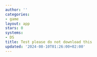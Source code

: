 ```yaml
---
author: ''
categories:
- game
layout: app
stars: 0
systems:
- DS
title: Test please do not download this
updated: '2024-08-10T01:26:00+02:00'
---
```

